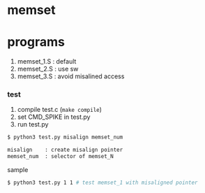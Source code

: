 # memset

# programs

1. memset_1.S : default
2. memset_2.S : use sw
3. memset_3.S : avoid misalined access

### test

1. compile test.c (```make compile```)
2. set CMD_SPIKE in test.py 
3. run test.py

```sh
$ python3 test.py misalign memset_num

misalign    : create misalign pointer
memset_num  : selector of memset_N
```

sample
```sh
$ python3 test.py 1 1 # test memset_1 with misaligned pointer
```